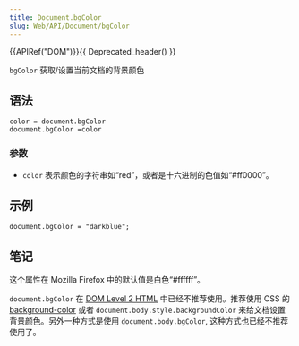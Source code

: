 ```yaml
---
title: Document.bgColor
slug: Web/API/Document/bgColor
---
```


{{APIRef("DOM")}}{{ Deprecated_header() }}

`bgColor` 获取/设置当前文档的背景颜色

## 语法

```plain
color = document.bgColor
document.bgColor =color
```

### 参数

- `color` 表示颜色的字符串如“red”，或者是十六进制的色值如“#ff0000”。

## 示例

```plain
document.bgColor = "darkblue";
```

## 笔记

这个属性在 Mozilla Firefox 中的默认值是白色“#ffffff”。

`document.bgColor` 在 [DOM Level 2 HTML](https://www.w3.org/TR/DOM-Level-2-HTML/html.html#ID-26809268) 中已经不推荐使用。推荐使用 CSS 的 [background-color](en/CSS/background-color) 或者 `document.body.style.backgroundColor` 来给文档设置背景颜色。另外一种方式是使用 `document.body.bgColor`, 这种方式也已经不推荐使用了。
